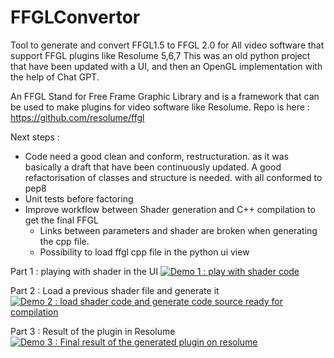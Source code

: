 # FFGLConvertor
Tool to generate and convert FFGL1.5 to FFGL 2.0 for All video software that support FFGL plugins like Resolume 5,6,7
This was an old python project that have been updated with a UI, and then an OpenGL implementation with the help of Chat GPT.

An FFGL Stand for Free Frame Graphic Library and is a framework that can be used to make plugins for video software like Resolume. Repo is here : https://github.com/resolume/ffgl

Next steps : 
 - Code need a good clean and conform, restructuration. as it was basically a draft that have been continuously updated. A good refactorisation of classes and structure is needed.  with all conformed to pep8
 - Unit tests before factoring
 - Improve workflow between Shader generation and C++ compilation to get the final FFGL
   - Links between parameters and shader are broken when generating the cpp file.
   - Possibility to load ffgl cpp file in the python ui view

Part 1 : playing with shader in the UI
[![Demo 1 : play with shader code](https://github.com/user-attachments/assets/a7d4daa8-c599-4529-b7b5-8c1242db3a25)](https://youtu.be/u0ccqSIKULE?si=ZHupINlZndRJslDL)

Part 2 : Load a previous shader file and generate it
[![Demo 2 : load shader code and generate code source ready for compilation](https://github.com/user-attachments/assets/0bf626ad-7ea2-4dd0-b294-fe2e2f837034 )](https://youtu.be/cO4UUar8jF0?si=1sCyjRhn6F7ANPK4)

Part 3 : Result of the plugin in Resolume
[![Demo 3 : Final result of the generated plugin on resolume](https://github.com/user-attachments/assets/6ebf5425-2dc5-4b19-801f-de370c8c610f)](https://youtu.be/uSheGt1R7ZI)


